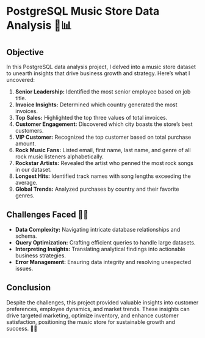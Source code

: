 # PostgreSQL Music Store Data Analysis 🎵📊

## Objective

In this PostgreSQL data analysis project, I delved into a music store dataset to unearth insights that drive business growth and strategy. Here’s what I uncovered:

1. **Senior Leadership:** Identified the most senior employee based on job title.
2. **Invoice Insights:** Determined which country generated the most invoices.
3. **Top Sales:** Highlighted the top three values of total invoices.
4. **Customer Engagement:** Discovered which city boasts the store’s best customers.
5. **VIP Customer:** Recognized the top customer based on total purchase amount.
6. **Rock Music Fans:** Listed email, first name, last name, and genre of all rock music listeners alphabetically.
7. **Rockstar Artists:** Revealed the artist who penned the most rock songs in our dataset.
8. **Longest Hits:** Identified track names with song lengths exceeding the average.
9. **Global Trends:** Analyzed purchases by country and their favorite genres.

## Challenges Faced 🤔💡

- **Data Complexity:** Navigating intricate database relationships and schema.
- **Query Optimization:** Crafting efficient queries to handle large datasets.
- **Interpreting Insights:** Translating analytical findings into actionable business strategies.
- **Error Management:** Ensuring data integrity and resolving unexpected issues.

## Conclusion

Despite the challenges, this project provided valuable insights into customer preferences, employee dynamics, and market trends. These insights can drive targeted marketing, optimize inventory, and enhance customer satisfaction, positioning the music store for sustainable growth and success. 🚀💼

